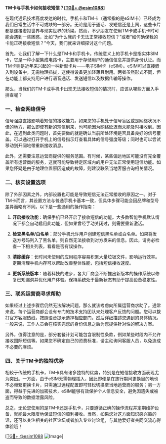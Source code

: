 **TM卡与手机卡如何接收短信？[[TG💪+ @esim1088](https://t.me/s/esim1088)]**

在现代通讯技术高度发达的时代，手机卡和TM卡（通常指的是eSIM卡）已经成为我们日常生活中不可或缺的一部分。无论是用于通话、发短信还是上网，这些卡片都是连接虚拟世界与现实世界的桥梁。然而，不少朋友在使用TM卡或手机卡时可能会遇到一些困惑，比如“为什么我的卡无法正常接收短信？”或者“如何确保我的卡能正确接收短信？”今天，我们就来详细探讨这个问题。

首先，让我们了解一下什么是TM卡和手机卡。传统意义上的手机卡是指实体SIM卡，它是一种小型集成电路卡，主要用于存储用户的通信信息并提供身份认证。而TM卡则是近年来兴起的一种新型卡片——电子SIM卡（eSIM）。eSIM可以直接嵌入到设备中，无需物理插拔，这使得设备更加轻薄且耐用。两者虽然形式不同，但在功能上都支持用户进行语音通话、发送短信以及数据传输等操作。

那么，当我们的TM卡或手机卡出现无法接收短信的情况时，应该从哪些方面入手排查呢？

### **一、检查网络信号**
信号强度直接影响着短信的接收能力。如果您的手机处于信号盲区或是网络状况不佳的地方，那么即使有新的短信到来，也可能因为网络延迟而未能及时接收到。因此，在遇到此类问题时，首先要做的就是确认当前所处环境是否具备良好的信号覆盖。可以通过打开手机上的信号指示灯查看具体的信号强度等级；同时也可以尝试移动到开阔地带重新接收消息。

此外，还需要注意运营商提供的服务范围。有时候，某些偏远地区可能没有完全覆盖所有运营商的服务，这就可能导致特定区域内的用户无法正常使用短信功能。如果您怀疑是由于地理位置原因造成的故障，则建议联系当地客服咨询相关情况。

### **二、核实设置选项**
除了外部因素之外，内部设置也可能是导致短信无法正常接收的原因之一。对于TM卡而言，其设置方法与普通手机卡基本一致，但具体步骤可能会因品牌和型号差异而略有不同。以下是一些通用的操作指南：

1. **开启接收功能**：确保手机已经开启了接收短信的功能。大多数智能手机默认情况下都会自动启用此功能，但如果曾经手动关闭过，则需要重新激活。
   
2. **检查黑名单/白名单**：部分手机允许用户创建短信黑名单或白名单。如果将发送方号码列入了黑名单，则自然无法接收到对方发来的信息。因此，请务必检查一下相关列表，看看是否有误操作。

3. **清除缓存**：长时间未使用的应用程序容易积累大量垃圾文件，影响运行效率。定期清理手机内存可以帮助改善整体性能，包括短信接收速度。

4. **更新系统版本**：随着科技的进步，各大厂商会不断推出新版本的操作系统以修复已知漏洞并优化用户体验。保持系统处于最新状态有助于提高设备稳定性。

### **三、联系运营商寻求帮助**
如果经过上述步骤后仍然无法解决问题，那么就该考虑向所属运营商求助了。通常来说，每个运营商都会设有专门的技术支持团队来处理客户反馈的问题。您可以拨打官方客服热线，按照语音提示选择相应部门，然后详细描述您遇到的具体情况。一般来说，工作人员会在核实完您的身份信息之后为您提供针对性的解决方案。

另外，值得注意的是，部分套餐计划可能包含限制性条款，例如某些时段内不允许接收国际短信等。如果您不确定自己的资费标准，请主动询问客服人员，以免造成不必要的麻烦。

### **四、关于TM卡的独特优势**
相较于传统的手机卡，TM卡具有诸多独特的优势，特别是在短信接收方面表现尤为突出。一方面，由于eSIM无需物理插入，因此即便是在旅行期间更换目的地也不必频繁更换卡片，只需通过远程配置即可轻松切换至当地运营商的服务；另一方面，得益于先进的加密技术，eSIM能够有效保护个人信息安全，避免因遗失或被盗而导致的数据泄露风险。

总之，无论您使用的是TM卡还是手机卡，只要遵循正确的操作流程并定期维护设备，就能最大限度地保证短信的顺利接收。当然，如果您对这方面知识感兴趣的话，还可以关注相关的社区论坛或者加入专业讨论组，与其他爱好者共同交流心得体验哦！

[[TG💪+ @esim1088](https://t.me/s/esim1088) ![Image](https://i.postimg.cc/4NQfJmqS/Snipaste-2025-05-13-00-14-12.png)]